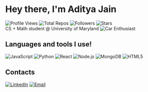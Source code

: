 # Hey there, I'm Aditya Jain 
![Profile Views](https://komarev.com/ghpvc/?username=ajain-us&color=blue&style=flat)
![Total Repos](https://img.shields.io/badge/dynamic/json?color=green&label=Repos&query=public_repos&url=https%3A%2F%2Fapi.github.com%2Fusers%2Fajain-us)
![Followers](https://img.shields.io/github/followers/ajain-us?label=Followers&style=flat&color=orange)
![Stars](https://img.shields.io/github/stars/ajain-us?label=Stars&style=flat&color=yellow)
<br> 
CS + Math student @ University of Maryland  ![Car Enthusiast](https://img.shields.io/badge/Car%20Enthusiast-%23FF5733?logo=bmw&logoColor=white)

## Languages and tools I use!
![JavaScript](https://img.shields.io/badge/-JavaScript-000?&logo=JavaScript)
![Python](https://img.shields.io/badge/-Python-000?&logo=Python)
![React](https://img.shields.io/badge/-React-000?&logo=React)
![Node.js](https://img.shields.io/badge/-Node.js-000?&logo=node.js)
![MongoDB](https://img.shields.io/badge/-MongoDB-000?&logo=MongoDB)
![HTML5](https://img.shields.io/badge/-HTML5-000?&logo=html5)

## Contacts
[![LinkedIn](https://img.shields.io/badge/-LinkedIn-blue?logo=Linkedin&logoColor=white)](https://www.linkedin.com/in/aditya-jain-us5/)
[![Email](https://img.shields.io/badge/Email-D14836?logo=gmail&logoColor=white)](mailto:ajain55@umd.edu)


